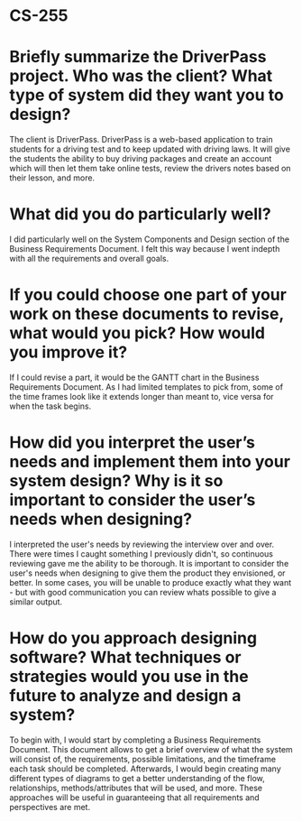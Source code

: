 # CS-255

# Briefly summarize the DriverPass project. Who was the client? What type of system did they want you to design?

The client is DriverPass. DriverPass is a web-based application to train students for a driving test and to keep updated with driving laws. It will give the students the ability to buy driving packages and create an account which will then let them take online tests, review the drivers notes based on their lesson, and more.

# What did you do particularly well?

I did particularly well on the System Components and Design section of the Business Requirements Document. I felt this way because I went indepth with all the requirements and overall goals.

# If you could choose one part of your work on these documents to revise, what would you pick? How would you improve it?

If I could revise a part, it would be the GANTT chart in the Business Requirements Document. As I had limited templates to pick from, some of the time frames look like it extends longer than meant to, vice versa for when the task begins. 

# How did you interpret the user’s needs and implement them into your system design? Why is it so important to consider the user’s needs when designing?

I interpreted the user's needs by reviewing the interview over and over. There were times I caught something I previously didn't, so continuous reviewing gave me the ability to be thorough. It is important to consider the user's needs when designing to give them the product they envisioned, or better. In some cases, you will be unable to produce exactly what they want - but with good communication you can review whats possible to give a similar output.

# How do you approach designing software? What techniques or strategies would you use in the future to analyze and design a system?

To begin with, I would start by completing a Business Requirements Document. This document allows to get a brief overview of what the system will consist of, the requirements, possible limitations, and the timeframe each task should be completed. Afterwards, I would begin creating many different types of diagrams to get a better understanding of the flow, relationships, methods/attributes that will be used, and more. These approaches will be useful in guaranteeing that all requirements and perspectives are met. 
